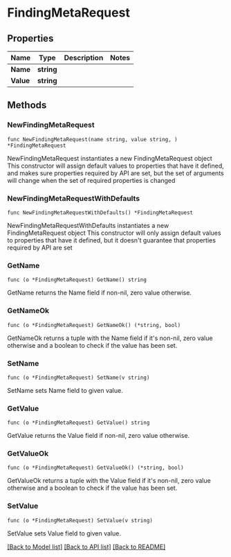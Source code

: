 # FindingMetaRequest

## Properties

Name | Type | Description | Notes
------------ | ------------- | ------------- | -------------
**Name** | **string** |  | 
**Value** | **string** |  | 

## Methods

### NewFindingMetaRequest

`func NewFindingMetaRequest(name string, value string, ) *FindingMetaRequest`

NewFindingMetaRequest instantiates a new FindingMetaRequest object
This constructor will assign default values to properties that have it defined,
and makes sure properties required by API are set, but the set of arguments
will change when the set of required properties is changed

### NewFindingMetaRequestWithDefaults

`func NewFindingMetaRequestWithDefaults() *FindingMetaRequest`

NewFindingMetaRequestWithDefaults instantiates a new FindingMetaRequest object
This constructor will only assign default values to properties that have it defined,
but it doesn't guarantee that properties required by API are set

### GetName

`func (o *FindingMetaRequest) GetName() string`

GetName returns the Name field if non-nil, zero value otherwise.

### GetNameOk

`func (o *FindingMetaRequest) GetNameOk() (*string, bool)`

GetNameOk returns a tuple with the Name field if it's non-nil, zero value otherwise
and a boolean to check if the value has been set.

### SetName

`func (o *FindingMetaRequest) SetName(v string)`

SetName sets Name field to given value.


### GetValue

`func (o *FindingMetaRequest) GetValue() string`

GetValue returns the Value field if non-nil, zero value otherwise.

### GetValueOk

`func (o *FindingMetaRequest) GetValueOk() (*string, bool)`

GetValueOk returns a tuple with the Value field if it's non-nil, zero value otherwise
and a boolean to check if the value has been set.

### SetValue

`func (o *FindingMetaRequest) SetValue(v string)`

SetValue sets Value field to given value.



[[Back to Model list]](../README.md#documentation-for-models) [[Back to API list]](../README.md#documentation-for-api-endpoints) [[Back to README]](../README.md)



